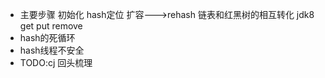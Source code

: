 - 主要步骤
  初始化
  hash定位
  扩容--->rehash
  链表和红黑树的相互转化 jdk8
  get
  put
  remove
- hash的死循环
- hash线程不安全
- TODO:cj 回头梳理